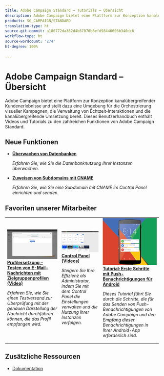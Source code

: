 ```yaml
---
title: Adobe Campaign Standard – Tutorials – Übersicht
description: Adobe Campaign bietet eine Plattform zur Konzeption kanalübergreifender Kundenerlebnisse und stellt dazu eine Umgebung für die Orchestrierung visueller Kampagnen, die Verwaltung von Echtzeit-Interaktionen und die kanalübergreifende Umsetzung bereit. Dieses Benutzerhandbuch enthält Videos und Tutorials zu den verschiedenen Funktionen und Leistungsmerkmalen von Adobe Campaign Standard.
products: SG_CAMPAIGN/STANDARD
translation-type: ht
source-git-commit: a180772da382d4b67070b8efd98446603b340dc6
workflow-type: ht
source-wordcount: '274'
ht-degree: 100%

---
```



# Adobe Campaign Standard – Übersicht

Adobe Campaign bietet eine Plattform zur Konzeption kanalübergreifender Kundenerlebnisse und stellt dazu eine Umgebung für die Orchestrierung visueller Kampagnen, die Verwaltung von Echtzeit-Interaktionen und die kanalübergreifende Umsetzung bereit. Dieses Benutzerhandbuch enthält Videos und Tutorials zu den zahlreichen Funktionen von Adobe Campaign Standard.

## Neue Funktionen

* **[Überwachen von Datenbanken](/help/control-panel-tutorials/performance-monitoring/monitoring-databases.md)**

   *Erfahren Sie, wie Sie die Datenbanknutzung Ihrer Instanzen überwachen.*

* **[Zuweisen von Subdomains mit CNAME](/help/control-panel-tutorials/subdomains-and-certificates/delegating-subdomains-using-cname.md)**

   *Erfahren Sie, wie Sie eine Subdomain mit CNAME im Control Panel einrichten und senden.*

## Favoriten unserer Mitarbeiter

<table>
<tr>
  <td>
    <a href="./communication-channels/email/profile-substitution.md"> 
      <img alt="Profilersetzung – Testen von E-Mail-Nachrichten mit Zielgruppenprofilen (Video)" src="./assets/substitution_tab.png"/>
    </a>
    <div>
      <a href="./communication-channels/email/profile-substitution.md">
    <strong>Profilersetzung – Testen von E-Mail-Nachrichten mit Zielgruppenprofilen (Video)</strong>
    </a>
    </div>
    <p>
    <em>Erfahren Sie, wie Sie einen Testversand zur Überprüfung mit der genauen Darstellung der Nachricht durchführen können, die das Profil empfangen wird.</em>
    <p>
  </td>
   <td>
    <a href="https://docs.adobe.com/content/help/de-DE/campaign-standard-learn/control-panel/control-panel-overview.html">
      <img alt="Control Panel (Videos)" src="./assets/control-panel.png" />
    </a>
    <div>
    <a href="https://docs.adobe.com/content/help/de-DE/campaign-standard-learn/control-panel/control-panel-overview.html">
    <strong>Control Panel (Videos)</strong>
    </a>
    </div>
    <p>
    <em> Steigern Sie Ihre Effizienz als Administrator, indem Sie mit dem Control Panel die Einstellungen verwalten und die Nutzung Ihrer Instanzen verfolgen.</em>
    <p>
  </td>
  <td>
    <a href="https://docs.adobe.com/content/help/de-DE/campaign-standard-learn/getting-started-with-push-notifications-android/introduction.html">
      <img alt="Tutorial: Erste Schritte mit Push-Benachrichtigungen für Android" src="./assets/push-for-android.png" />
    </a>
    <div>
      <a href="https://docs.adobe.com/content/help/de-DE/campaign-standard-learn/getting-started-with-push-notifications-android/introduction.html">
    <strong>Tutorial: Erste Schritte mit Push-Benachrichtigungen für Android</strong>
    </a>
    </div>
    <p>
    <em>Dieses Tutorial führt Sie durch die Schritte, die für das Senden von Push-Benachrichtigungen von Adobe Campaign und den Empfang dieser Benachrichtigungen in Ihrer Android-App erforderlich sind. </em>
    <p>
  </td>
</tr>
</table>

## Zusätzliche Ressourcen

* [Dokumentation](https://docs.adobe.com/content/help/de-DE/campaign-standard/using/campaign-standard-home.html)
